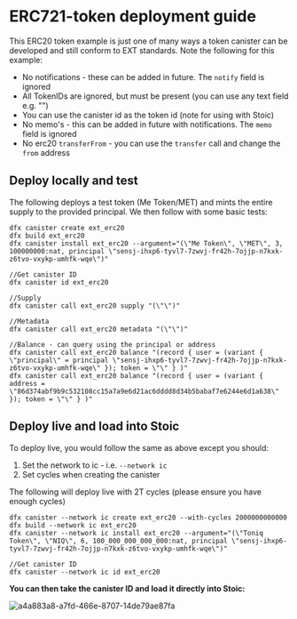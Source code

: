 # ERC721-token deployment guide
This ERC20 token example is just one of many ways a token canister can be developed and still conform to EXT standards. Note the following for this example:

- No notifications - these can be added in future. The `notify` field is ignored
- All TokenIDs are ignored, but must be present (you can use any text field e.g. "")
- You can use the canister id as the token id (note for using with Stoic)
- No memo's - this can be added in future with notifications. The `memo` field is ignored
- No erc20 `transferFrom` - you can use the `transfer` call and change the `from` address

## Deploy locally and test
The following deploys a test token (Me Token/MET) and mints the entire supply to the provided principal. We then follow with some basic tests:
```
dfx canister create ext_erc20
dfx build ext_erc20
dfx canister install ext_erc20 --argument="(\"Me Token\", \"MET\", 3, 100000000:nat, principal \"sensj-ihxp6-tyvl7-7zwvj-fr42h-7ojjp-n7kxk-z6tvo-vxykp-umhfk-wqe\")"

//Get canister ID
dfx canister id ext_erc20

//Supply
dfx canister call ext_erc20 supply "(\"\")"

//Metadata
dfx canister call ext_erc20 metadata "(\"\")"

//Balance - can query using the principal or address
dfx canister call ext_erc20 balance "(record { user = (variant { \"principal\" = principal \"sensj-ihxp6-tyvl7-7zwvj-fr42h-7ojjp-n7kxk-z6tvo-vxykp-umhfk-wqe\" }); token = \"\" } )"
dfx canister call ext_erc20 balance "(record { user = (variant { address = \"86d374abf9b9c532108cc15a7a9e6d21ac6dddd8d34b5babaf7e6244e6d1a638\" }); token = \"\" } )"
```
## Deploy live and load into Stoic
To deploy live, you would follow the same as above except you should:
1. Set the network to ic - i.e. `--network ic`
2. Set cycles when creating the canister

The following will deploy live with 2T cycles (please ensure you have enough cycles)
```
dfx canister --network ic create ext_erc20 --with-cycles 2000000000000
dfx build --network ic ext_erc20
dfx canister --network ic install ext_erc20 --argument="(\"Toniq Token\", \"NIQ\", 6, 100_000_000_000_000:nat, principal \"sensj-ihxp6-tyvl7-7zwvj-fr42h-7ojjp-n7kxk-z6tvo-vxykp-umhfk-wqe\")"

//Get canister ID
dfx canister --network ic id ext_erc20
```

**You can then take the canister ID and load it directly into Stoic:**

![a4a883a8-a7fd-466e-8707-14de79ae87fa](https://user-images.githubusercontent.com/13844325/122918390-3105c300-d3b3-11eb-8a9d-26048999f678.png)

